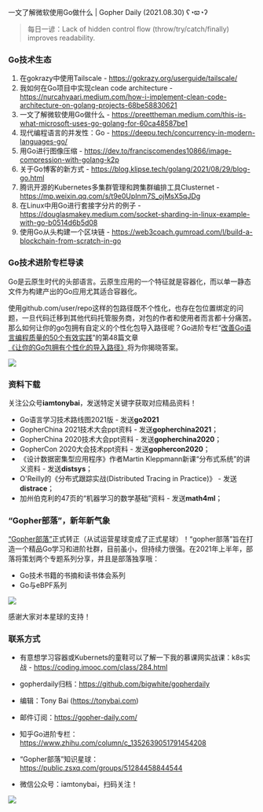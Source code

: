 一文了解微软使用Go做什么 | Gopher Daily (2021.08.30) ʕ◔ϖ◔ʔ

>每日一谚：Lack of hidden control flow (throw/try/catch/finally) improves readability.

### Go技术生态

1. 在gokrazy中使用Tailscale - https://gokrazy.org/userguide/tailscale/
2. 我如何在Go项目中实现clean code architecture - https://nurcahyaari.medium.com/how-i-implement-clean-code-architecture-on-golang-projects-68be58830621
3. 一文了解微软使用Go做什么 - https://preettheman.medium.com/this-is-what-microsoft-uses-go-golang-for-60ca48587be1
4. 现代编程语言的并发性：Go - https://deepu.tech/concurrency-in-modern-languages-go/
5. 用Go进行图像压缩 - https://dev.to/franciscomendes10866/image-compression-with-golang-k2p
6. 关于Go博客的新方式 - https://blog.klipse.tech/golang/2021/08/29/blog-go.html
7. 腾讯开源的Kubernetes多集群管理和跨集群编排工具Clusternet - https://mp.weixin.qq.com/s/t9e0UpInm7S_ojMsX5qJDg
8. 在Linux中用Go进行套接字分片的例子 - https://douglasmakey.medium.com/socket-sharding-in-linux-example-with-go-b0514d6b5d08
9. 使用Go从头构建一个区块链 - https://web3coach.gumroad.com/l/build-a-blockchain-from-scratch-in-go


### Go技术进阶专栏导读

Go是云原生时代的头部语言。云原生应用的一个特征就是容器化，而以单一静态文件为构建产出的Go应用尤其适合容器化。

使用github.com/user/repo这样的包路径既不个性化，也存在包位置绑定的问题，一旦代码迁移到其他代码托管服务商，对包的作者和使用者而言都十分痛苦。那么如何让你的go包拥有自定义的个性化包导入路径呢？Go进阶专栏“[改善Go语⾔编程质量的50个有效实践](https://mp.weixin.qq.com/s/RThCEQOdytQxwrMP7XRTRw)”的第48篇文章[《让你的Go包拥有个性化的导入路径》](https://www.imooc.com/read/87/article/2478)将为你揭晓答案。

![](http://image.tonybai.com/img/202011/go-column-pgo-with-qr-and-text.png)


### 资料下载

关注公众号**iamtonybai**，发送特定关键字获取对应精品资料！

* Go语言学习技术路线图2021版 - 发送**go2021**
* GopherChina 2021技术大会ppt资料 - 发送**gopherchina2021**；
* GopherChina 2020技术大会ppt资料 - 发送**gopherchina2020**；
* GopherCon 2020大会技术ppt资料 - 发送**gophercon2020**；
* 《设计数据密集型应用程序》作者Martin Kleppmann新课“分布式系统”的讲义资料 - 发送**distsys**；
* O'Reilly的《分布式跟踪实战(Distributed Tracing in Practice)》 - 发送**distrace**；
* 加州伯克利的47页的“机器学习的数学基础”资料 - 发送**math4ml**；

### “Gopher部落”，新年新气象

[“Gopher部落”](https://mp.weixin.qq.com/s/jUqAL7hf2GmMun64BJufEA)正式转正（从试运营星球变成了正式星球）！“gopher部落”旨在打造一个精品Go学习和进阶社群，目前虽小，但持续力很强。在2021年上半年，部落将策划两个专题系列分享，并且是部落独享哦：

* Go技术书籍的书摘和读书体会系列
* Go与eBPF系列

![](http://image.tonybai.com/img/202103/gopher-tribe-zsxq-card.png)

感谢大家对本星球的支持！

### 联系方式

* 有意想学习容器或Kubernets的童鞋可以了解一下我的慕课网实战课：k8s实战 - https://coding.imooc.com/class/284.html
* gopherdaily归档：https://github.com/bigwhite/gopherdaily

* 编辑：Tony Bai (https://tonybai.com)
* 邮件订阅：https://gopher-daily.com/
* 知乎Go进阶专栏：https://www.zhihu.com/column/c_1352639051791454208
* “Gopher部落”知识星球：https://public.zsxq.com/groups/51284458844544
* 微信公众号：iamtonybai，扫码关注！

![](http://image.tonybai.com/img/202011/qrcode_for_iamtonybai.jpg)

